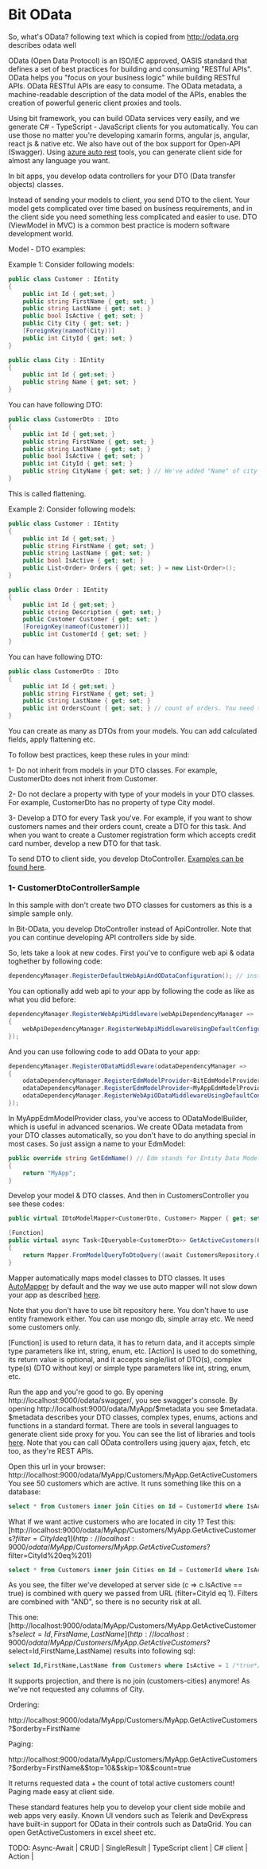  # Bit OData

So, what's OData? following text which is copied from http://odata.org describes odata well

OData (Open Data Protocol) is an ISO/IEC approved, OASIS standard that defines a set of best practices for building and consuming "RESTful APIs". OData helps you "focus on your business logic" while building RESTful APIs.
OData RESTful APIs are easy to consume. The OData metadata, a machine-readable description of the data model of the APIs, enables the creation of powerful generic client proxies and tools.

Using bit framework, you can build OData services very easily, and we generate C# - TypeScript - JavaScript clients for you automatically. You can use those no matter you're developing xamarin forms, angular js, angular, react js & native etc. We also have out of the box support for Open-API (Swagger). Using [azure auto rest](https://github.com/Azure/autorest) tools, you can generate client side for almost any language you want.

In bit apps, you develop odata controllers for your DTO (Data transfer objects) classes.

Instead of sending your models to client, you send DTO to the client. Your model gets complicated over time based on business requirements, and in the client side you need something less complicated and easier to use. DTO (ViewModel in MVC) is a common best practice is modern software development world.

Model - DTO examples:

Example 1: Consider following models:

```csharp
public class Customer : IEntity
{
    public int Id { get;set; }
    public string FirstName { get; set; }
    public string LastName { get; set; }
    public bool IsActive { get; set; }
    public City City { get; set; }
    [ForeignKey(nameof(City))]
    public int CityId { get; set; }
}

public class City : IEntity
{
    public int Id { get;set; }
    public string Name { get; set; }
}
```

You can have following DTO:

```csharp
public class CustomerDto : IDto
{
    public int Id { get;set; }
    public string FirstName { get; set; }
    public string LastName { get; set; }
    public bool IsActive { get; set; }
    public int CityId { get; set; }
    public string CityName { get; set; } // We've added "Name" of city as "CityName" into CustomerDto class.
}
```

This is called flattening.

Example 2: Consider following models:

```csharp
public class Customer : IEntity
{
    public int Id { get;set; }
    public string FirstName { get; set; }
    public string LastName { get; set; }
    public bool IsActive { get; set; }
    public List<Order> Orders { get; set; } = new List<Order>();
}

public class Order : IEntity
{
    public int Id { get;set; }
    public string Description { get; set; }
    public Customer Customer { get; set; }
    [ForeignKey(nameof(Customer))]
    public int CustomerId { get; set; }
}
```

You can have following DTO:

```csharp
public class CustomerDto : IDto
{
    public int Id { get;set; }
    public string FirstName { get; set; }
    public string LastName { get; set; }
    public int OrdersCount { get; set; } // count of orders. You need this in one of your forms for example.
}
```

You can create as many as DTOs from your models. You can add calculated fields, apply flattening etc.

To follow best practices, keep these rules in your mind:

1- Do not inherit from models in your DTO classes. For example, CustomerDto does not inherit from Customer.

2- Do not declare a property with type of your models in your DTO classes. For example, CustomerDto has no property of type City model.

3- Develop a DTO for every Task you've. For example, if you want to show customers names and their orders count, create a DTO for this task. And when you want to create a Customer registration form which accepts credit card number, develop a new DTO for that task.

To send DTO to client side, you develop DtoController. [Examples can be found here](https://github.com/bit-foundation/bit-framework/tree/master/Samples/ODataExamples/).

### 1- CustomerDtoControllerSample

In this sample with don't create two DTO classes for customers as this is a simple sample only.

In Bit-OData, you develop DtoController instead of ApiController. Note that you can continue developing API controllers side by side.

So, lets take a look at new codes. First you've to configure web api & odata toghether by following code:

```csharp
dependencyManager.RegisterDefaultWebApiAndODataConfiguration(); // instead of dependencyManager.RegisterDefaultWebApiConfiguration();
```

You can optionally add web api to your app by following the code as like as what you did before:

```csharp
dependencyManager.RegisterWebApiMiddleware(webApiDependencyManager =>
{
    webApiDependencyManager.RegisterWebApiMiddlewareUsingDefaultConfiguration();
});
```

And you can use following code to add OData to your app:

```csharp
dependencyManager.RegisterODataMiddleware(odataDependencyManager =>
{
    odataDependencyManager.RegisterEdmModelProvider<BitEdmModelProvider>();
    odataDependencyManager.RegisterEdmModelProvider<MyAppEdmModelProvider>();
    odataDependencyManager.RegisterWebApiODataMiddlewareUsingDefaultConfiguration();
});
```

In MyAppEdmModelProvider class, you've access to ODataModelBuilder, which is useful in advanced scenarios. We create OData metadata from your DTO classes automatically, so you don't have to do anything special in most cases. So just assign a name to your EdmModel:

```csharp
public override string GetEdmName() // Edm stands for Entity Data Model.
{
    return "MyApp";
}
```

Develop your model & DTO classes. And then in CustomersController you see these codes:

```csharp
public virtual IDtoModelMapper<CustomerDto, Customer> Mapper { get; set; }

[Function]
public virtual async Task<IQueryable<CustomerDto>> GetActiveCustomers(CancellationToken cancellationToken)
{
    return Mapper.FromModelQueryToDtoQuery((await CustomersRepository.GetAllAsync(cancellationToken)).Where(c => c.IsActive == true));
}
```

Mapper automatically maps model classes to DTO classes. It uses [AutoMapper](http://automapper.org/) by default and the way we use auto mapper will not slow down your app as described [here](https://docs.bit-framework.com/docs/design-backgrounds/why-auto-mapper-has-no-performance-penalty.html).

Note that you don't have to use bit repository here. You don't have to use entity framework either. You can use mongo db, simple array etc. We need some customers only.

[Function] is used to return data, it has to return data, and it accepts simple type parameters like int, string, enum, etc.
[Action] is used to do something, its return value is optional, and it accepts single/list of DTO(s), complex type(s) (DTO without key) or simple type parameters like int, string, enum, etc.

Run the app and you're good to go. By opening http://localhost:9000/odata/swagger/, you see swagger's console. By opening http://localhost:9000/odata/MyApp/$metadata you see $metadata. $metadata describes your DTO classes, complex types, enums, actions and functions in a standard format. There are tools in several languages to generate client side proxy for you. You can see the list of libraries and tools [here](http://www.odata.org/libraries/).
Note that you can call OData controllers using jquery ajax, fetch, etc too, as they're REST APIs.

Open this url in your browser: http://localhost:9000/odata/MyApp/Customers/MyApp.GetActiveCustomers You see 50 customers which are active. It runs something like this on a database:

```sql
select * from Customers inner join Cities on Id = CustomerId where IsActive = 1 /*true*/
```

What if we want active customers who are located in city 1? Test this: [http://localhost:9000/odata/MyApp/Customers/MyApp.GetActiveCustomers?$filter=CityId eq 1](http://localhost:9000/odata/MyApp/Customers/MyApp.GetActiveCustomers?$filter=CityId%20eq%201)

```sql
select * from Customers inner join Cities on Id = CustomerId where IsActive = 1 /*true*/ and CityId = 1
```

As you see, the filter we've developed at server side (c => c.IsActive == true) is combined with query we passed from URL (filter=CityId eq 1). Filters are combined with "AND", so there is no security risk at all.

This one: [http://localhost:9000/odata/MyApp/Customers/MyApp.GetActiveCustomers?$select=Id,FirstName,LastName](http://localhost:9000/odata/MyApp/Customers/MyApp.GetActiveCustomers?$select=Id,FirstName,LastName) results into following sql:

```sql
select Id,FirstName,LastName from Customers where IsActive = 1 /*true*/
```

It supports projection, and there is no join (customers-cities) anymore! As we've not requested any columns of City.

Ordering:

http://localhost:9000/odata/MyApp/Customers/MyApp.GetActiveCustomers?$orderby=FirstName

Paging:

http://localhost:9000/odata/MyApp/Customers/MyApp.GetActiveCustomers?$orderby=FirstName&$top=10&$skip=10&$count=true

It returns requested data + the count of total active customers count! Paging made easy at client side.

These standard features help you to develop your client side mobile and web apps very easily. Known UI vendors such as Telerik and DevExpress have built-in support for OData in their controls such as DataGrid. You can open GetActiveCustomers in excel sheet etc.

TODO: Async-Await | CRUD | SingleResult | TypeScript client | C# client | Action |
